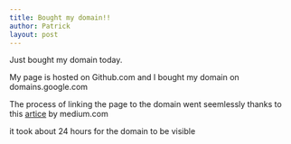 ```yaml
---
title: Bought my domain!!
author: Patrick
layout: post
---
```

Just bought my domain today.

My page is hosted on Github.com and I bought my domain on domains.google.com

The process of linking the page to the domain went seemlessly thanks to this [artice](https://medium.com/@Tnylnc/tnylnc-how-to-set-up-github-pages-with-google-domains-83bd5a4fbc5c) by medium.com

it took  about 24 hours for the domain to be visible
